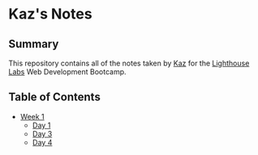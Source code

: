 # Kaz's Notes

## Summary

This repository contains all of the notes taken by [Kaz](https://github.com/Kaz1022) for the [Lighthouse Labs](https://www.lighthouselabs.ca/) Web Development Bootcamp.

## Table of Contents 
* [Week 1](/Week_1) 
  * [Day 1](/Week_1/Day_1)
  * [Day 3](/Week_1/Day_3)
  * [Day 4](/Week_1/Day_4)
  
  

